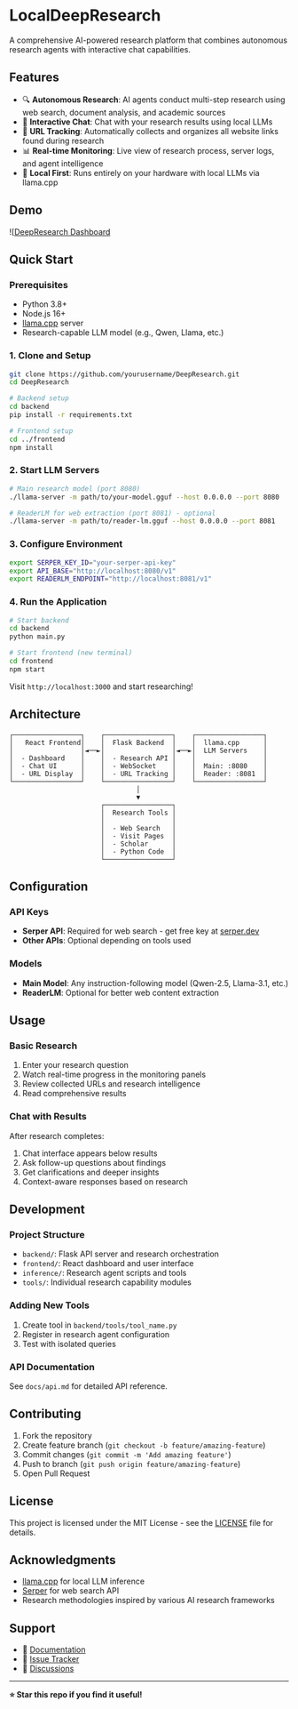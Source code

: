 # LocalDeepResearch


A comprehensive AI-powered research platform that combines autonomous research agents with interactive chat capabilities.

## Features

- 🔍 **Autonomous Research**: AI agents conduct multi-step research using web search, document analysis, and academic sources
- 💬 **Interactive Chat**: Chat with your research results using local LLMs
- 🔗 **URL Tracking**: Automatically collects and organizes all website links found during research
- 📊 **Real-time Monitoring**: Live view of research process, server logs, and agent intelligence
- 🎯 **Local First**: Runs entirely on your hardware with local LLMs via llama.cpp

## Demo

![[DeepResearch Dashboard](docs/images/dashboard.png](https://github.com/gopinath87607/LocalDeepResearch/blob/main/Screencast%20from%202025-09-26%2020-11-24.webm))

## Quick Start

### Prerequisites
- Python 3.8+
- Node.js 16+
- [llama.cpp](https://github.com/ggerganov/llama.cpp) server
- Research-capable LLM model (e.g., Qwen, Llama, etc.)

### 1. Clone and Setup
```bash
git clone https://github.com/yourusername/DeepResearch.git
cd DeepResearch

# Backend setup
cd backend
pip install -r requirements.txt

# Frontend setup
cd ../frontend
npm install
```

### 2. Start LLM Servers
```bash
# Main research model (port 8080)
./llama-server -m path/to/your-model.gguf --host 0.0.0.0 --port 8080

# ReaderLM for web extraction (port 8081) - optional
./llama-server -m path/to/reader-lm.gguf --host 0.0.0.0 --port 8081
```

### 3. Configure Environment
```bash
export SERPER_KEY_ID="your-serper-api-key"
export API_BASE="http://localhost:8080/v1"
export READERLM_ENDPOINT="http://localhost:8081/v1"
```

### 4. Run the Application
```bash
# Start backend
cd backend
python main.py

# Start frontend (new terminal)
cd frontend
npm start
```

Visit `http://localhost:3000` and start researching!

## Architecture

```
┌─────────────────┐    ┌─────────────────┐    ┌─────────────────┐
│   React Frontend│    │  Flask Backend  │    │  llama.cpp      │
│                 │◄──►│                 │◄──►│  LLM Servers    │
│  - Dashboard    │    │  - Research API │    │                 │
│  - Chat UI      │    │  - WebSocket    │    │  Main: :8080    │
│  - URL Display  │    │  - URL Tracking │    │  Reader: :8081  │
└─────────────────┘    └─────────────────┘    └─────────────────┘
                                │
                                ▼
                       ┌─────────────────┐
                       │  Research Tools │
                       │                 │
                       │  - Web Search   │
                       │  - Visit Pages  │
                       │  - Scholar      │
                       │  - Python Code  │
                       └─────────────────┘
```

## Configuration

### API Keys
- **Serper API**: Required for web search - get free key at [serper.dev](https://serper.dev)
- **Other APIs**: Optional depending on tools used

### Models
- **Main Model**: Any instruction-following model (Qwen-2.5, Llama-3.1, etc.)
- **ReaderLM**: Optional for better web content extraction

## Usage

### Basic Research
1. Enter your research question
2. Watch real-time progress in the monitoring panels
3. Review collected URLs and research intelligence
4. Read comprehensive results

### Chat with Results
After research completes:
1. Chat interface appears below results
2. Ask follow-up questions about findings
3. Get clarifications and deeper insights
4. Context-aware responses based on research

## Development

### Project Structure
- `backend/`: Flask API server and research orchestration
- `frontend/`: React dashboard and user interface  
- `inference/`: Research agent scripts and tools
- `tools/`: Individual research capability modules

### Adding New Tools
1. Create tool in `backend/tools/tool_name.py`
2. Register in research agent configuration
3. Test with isolated queries

### API Documentation
See `docs/api.md` for detailed API reference.

## Contributing

1. Fork the repository
2. Create feature branch (`git checkout -b feature/amazing-feature`)
3. Commit changes (`git commit -m 'Add amazing feature'`)
4. Push to branch (`git push origin feature/amazing-feature`)
5. Open Pull Request

## License

This project is licensed under the MIT License - see the [LICENSE](LICENSE) file for details.

## Acknowledgments

- [llama.cpp](https://github.com/ggerganov/llama.cpp) for local LLM inference
- [Serper](https://serper.dev) for web search API
- Research methodologies inspired by various AI research frameworks

## Support

- 📖 [Documentation](docs/)
- 🐛 [Issue Tracker](https://github.com/yourusername/DeepResearch/issues)
- 💬 [Discussions](https://github.com/yourusername/DeepResearch/discussions)

---

**⭐ Star this repo if you find it useful!**
